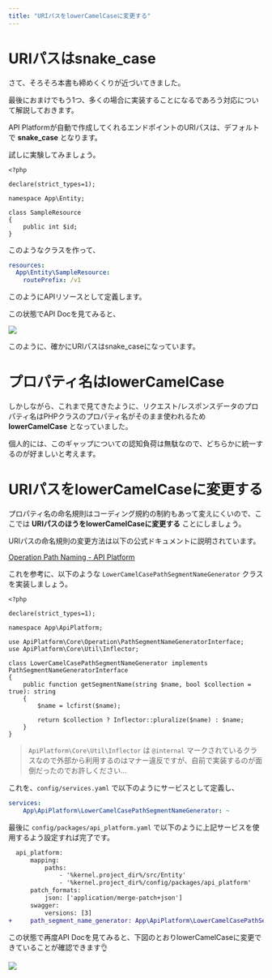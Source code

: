 ```yaml
---
title: "URIパスをlowerCamelCaseに変更する"
---
```


# URIパスはsnake_case

さて、そろそろ本書も締めくくりが近づいてきました。

最後におまけでもう1つ、多くの場合に実装することになるであろう対応について解説しておきます。

API Platformが自動で作成してくれるエンドポイントのURIパスは、デフォルトで **snake_case** となります。

試しに実験してみましょう。

```php:src/Entity/SampleResource.php
<?php

declare(strict_types=1);

namespace App\Entity;

class SampleResource
{
    public int $id;
}
```

このようなクラスを作って、

```yaml:config/packages/api_platform/SampleResource.yaml
resources:
  App\Entity\SampleResource:
    routePrefix: /v1
```

このようにAPIリソースとして定義します。

この状態でAPI Docを見てみると、

![](https://storage.googleapis.com/zenn-user-upload/feca2ffccdd1-20220506.png)

このように、確かにURIパスはsnake_caseになっています。

# プロパティ名はlowerCamelCase

しかしながら、これまで見てきたように、リクエスト/レスポンスデータのプロパティ名はPHPクラスのプロパティ名がそのまま使われるため **lowerCamelCase** となっていました。

個人的には、このギャップについての認知負荷は無駄なので、どちらかに統一するのが好ましいと考えます。

# URIパスをlowerCamelCaseに変更する

プロパティ名の命名規則はコーディング規約の制約もあって変えにくいので、ここでは **URIパスのほうをlowerCamelCaseに変更する** ことにしましょう。

URIパスの命名規則の変更方法は以下の公式ドキュメントに説明されています。

[Operation Path Naming - API Platform](https://api-platform.com/docs/core/operation-path-naming/)

これを参考に、以下のような `LowerCamelCasePathSegmentNameGenerator` クラスを実装しましょう。

```php:src/ApiPlatform/LowerCamelCasePathSegmentNameGenerator.php
<?php

declare(strict_types=1);

namespace App\ApiPlatform;

use ApiPlatform\Core\Operation\PathSegmentNameGeneratorInterface;
use ApiPlatform\Core\Util\Inflector;

class LowerCamelCasePathSegmentNameGenerator implements PathSegmentNameGeneratorInterface
{
    public function getSegmentName(string $name, bool $collection = true): string
    {
        $name = lcfirst($name);

        return $collection ? Inflector::pluralize($name) : $name;
    }
}
```

> `ApiPlatform\Core\Util\Inflector` は `@internal` マークされているクラスなので外部から利用するのはマナー違反ですが、自前で実装するのが面倒だったのでお許しください…

これを、`config/services.yaml` で以下のようにサービスとして定義し、

```yaml
services:
    App\ApiPlatform\LowerCamelCasePathSegmentNameGenerator: ~
```

最後に `config/packages/api_platform.yaml` で以下のように上記サービスを使用するよう設定すれば完了です。

```diff
  api_platform:
      mapping:
          paths:
              - '%kernel.project_dir%/src/Entity'
              - '%kernel.project_dir%/config/packages/api_platform'
      patch_formats:
          json: ['application/merge-patch+json']
      swagger:
          versions: [3]
+     path_segment_name_generator: App\ApiPlatform\LowerCamelCasePathSegmentNameGenerator
```

この状態で再度API Docを見てみると、下図のとおりlowerCamelCaseに変更できていることが確認できます👌

![](https://storage.googleapis.com/zenn-user-upload/30db2b38d062-20220506.png)
